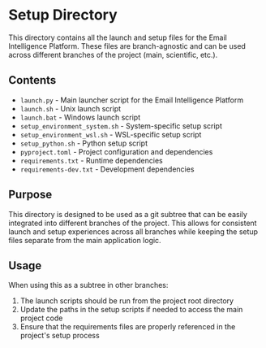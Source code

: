 # Setup Directory

This directory contains all the launch and setup files for the Email Intelligence Platform. These files are branch-agnostic and can be used across different branches of the project (main, scientific, etc.).

## Contents

- `launch.py` - Main launcher script for the Email Intelligence Platform
- `launch.sh` - Unix launch script
- `launch.bat` - Windows launch script
- `setup_environment_system.sh` - System-specific setup script
- `setup_environment_wsl.sh` - WSL-specific setup script
- `setup_python.sh` - Python setup script
- `pyproject.toml` - Project configuration and dependencies
- `requirements.txt` - Runtime dependencies
- `requirements-dev.txt` - Development dependencies

## Purpose

This directory is designed to be used as a git subtree that can be easily integrated into different branches of the project. This allows for consistent launch and setup experiences across all branches while keeping the setup files separate from the main application logic.

## Usage

When using this as a subtree in other branches:

1. The launch scripts should be run from the project root directory
2. Update the paths in the setup scripts if needed to access the main project code
3. Ensure that the requirements files are properly referenced in the project's setup process